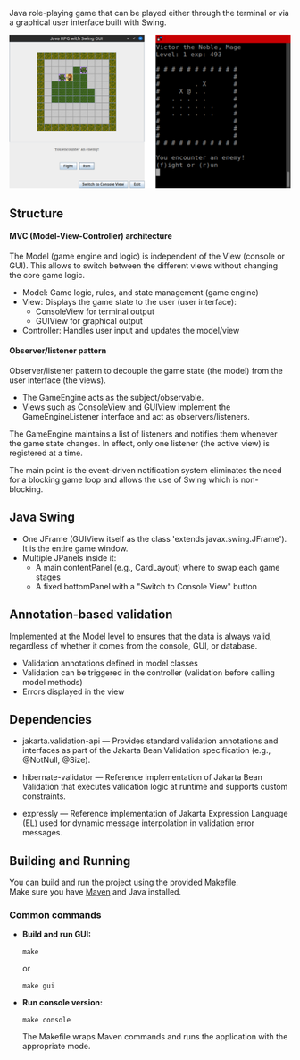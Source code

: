 Java role-playing game that can be played either through the terminal or via a graphical user interface built with Swing.

![In-game screenshot of GUI and terminal](java-rpg.png)

## Structure

#### MVC (Model-View-Controller) architecture

The Model (game engine and logic) is independent of the View (console or GUI). This allows to switch between the different views without changing the core game logic.

- Model: Game logic, rules, and state management (game engine)
- View: Displays the game state to the user (user interface):
  - ConsoleView for terminal output
  - GUIView for graphical output
- Controller: Handles user input and updates the model/view

#### Observer/listener pattern

Observer/listener pattern to decouple the game state (the model) from the user interface (the views).

- The GameEngine acts as the subject/observable.
- Views such as ConsoleView and GUIView implement the GameEngineListener interface and act as observers/listeners.

The GameEngine maintains a list of listeners and notifies them whenever the game state changes. In effect, only one listener (the active view) is registered at a time.

The main point is the event-driven notification system eliminates the need for a blocking game loop and allows the use of Swing which is non-blocking.

## Java Swing

- One JFrame (GUIView itself as the class 'extends javax.swing.JFrame'). It is the entire game window.
- Multiple JPanels inside it:
  - A main contentPanel (e.g., CardLayout) where to swap each game stages
  - A fixed bottomPanel with a "Switch to Console View" button

## Annotation-based validation

Implemented at the Model level to ensures that the data is always valid, regardless of whether it comes from the console, GUI, or database.

- Validation annotations defined in model classes
- Validation can be triggered in the controller (validation before calling model methods)
- Errors displayed in the view

## Dependencies

- jakarta.validation-api — Provides standard validation annotations and interfaces as part of the Jakarta Bean Validation specification (e.g., @NotNull, @Size).

- hibernate-validator — Reference implementation of Jakarta Bean Validation that executes validation logic at runtime and supports custom constraints.

- expressly — Reference implementation of Jakarta Expression Language (EL) used for dynamic message interpolation in validation error messages.

## Building and Running

You can build and run the project using the provided Makefile.  
Make sure you have [Maven](https://maven.apache.org/) and Java installed.

### Common commands

- **Build and run GUI:**

  ```
  make
  ```

  or

  ```
  make gui
  ```

- **Run console version:**

  ```
  make console
  ```

  The Makefile wraps Maven commands and runs the application with the appropriate mode.
